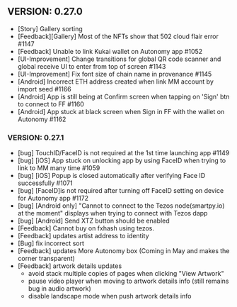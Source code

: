 ## VERSION: 0.27.0
- [Story] Gallery sorting
- [Feedback][Gallery] Most of the NFTs show that 502 cloud flair error #1147
- [Feedback] Unable to link Kukai wallet on Autonomy app #1052
- [UI-Improvement] Change transitions for global QR code scanner and global receive UI to enter from top of screen #1143
- [UI-Improvement] Fix font size of chain name in provenance #1145
- [Android] Incorrect ETH address created when link MM account by import seed #1166
- [Android] App is still being at Confirm screen when tapping on 'Sign' btn to connect to FF #1160
- [Android] App stuck at black screen when Sign in FF with the wallet on Autonomy #1162

### VERSION: 0.27.1
- [bug] TouchID/FaceID is not required at the 1st time launching app #1149
- [bug] [iOS] App stuck on unlocking app by using FaceID when trying to link to MM many time #1059
- [bug] [iOS] Popup is closed automatically after verifying Face ID successfully #1071
- [bug] [FaceID]is not required after turning off FaceID setting on device for Autonomy app #1172
- [bug] [Android only] "Cannot to connect to the Tezos node(smartpy.io) at the moment" displays when trying to connect with Tezos dapp
- [bug] [Android] Send XTZ button should be enabled
- [Feedback] Cannot buy on fxhash using tezos.
- [Feedback] updates artist address to identity
- [Bug] fix incorrect sort
- [Feedback] updates More Autonomy box (Coming in May and makes the corner transparent)
- [Feedback] artwork details updates
    + avoid stack multiple copies of pages when clicking "View Artwork"
    + pause video player when moving to artwork details info (still remains bug in audio artwork)
    + disable landscape mode when push artwork details info
